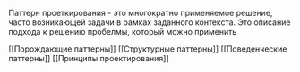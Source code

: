 Паттерн проеткирования - это многократно применяемое решение, часто возникающей задачи в рамках заданного контекста. Это описание подхода к решению пробелмы, который можно применить

[[Порождающие паттерны]]
[[Структурные паттерны]] 
[[Поведенческие паттерны]]
[[Принципы проектирования]]